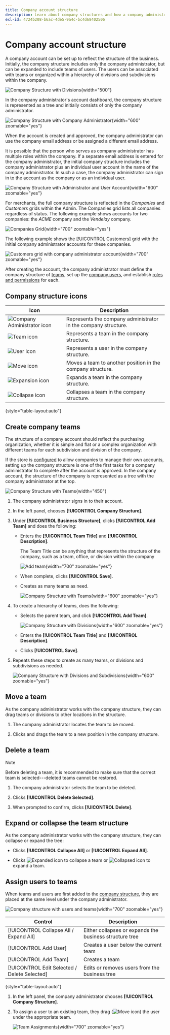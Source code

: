 ```yaml
---
title: Company account structure
description: Learn about company structures and how a company administrator can define it to support their business workflows and policies.
exl-id: 4724b208-b6ac-4de5-9a4c-bc4d68402506
---
```

# Company account structure

A company account can be set up to reflect the structure of the business. Initially, the company structure includes only the company administrator, but can be expanded to include teams of users. The users can be associated with teams or organized within a hierarchy of divisions and subdivisions within the company.

![Company Structure with Divisions](./assets/company-structure-diagram.svg){width="500"}

In the company administrator's account dashboard, the company structure is represented as a tree and initially consists of only the company administrator.

![Company Structure with Company Administrator](./assets/company-structure-tree-admin.png){width="600" zoomable="yes"}

When the account is created and approved, the company administrator can use the company email address or be assigned a different email address.

It is possible that the person who serves as company administrator has multiple roles within the company. If a separate email address is entered for the company administrator, the initial company structure includes the company administrator plus an individual user account in the name of the company administrator. In such a case, the company administrator can sign in to the account as the company or as an individual user.

![Company Structure with Administrator and User Account](./assets/company-structure-tree-admin-user.png){width="600" zoomable="yes"}

For merchants, the full company structure is reflected in the _Companies_ and _Customers_ grids within the Admin. The Companies grid lists all companies regardless of status. The following example shows accounts for two companies: the _ACME_ company and the _Vendelay_ company.

![Companies Grid](./assets/companies-grid.png){width="700" zoomable="yes"}

The following example shows the [!UICONTROL Customers] grid with the initial company administrator accounts for these companies.

![Customers grid with company administrator account](./assets/company-admin-user-account.png){width="700" zoomable="yes"}

After creating the account, the company administrator must define the company structure of [teams](account-company-structure.md), set up the [company users](account-company-users.md), and establish [roles and permissions](account-company-roles-permissions.md) for each.

## Company structure icons

| Icon | Description       |
| ---- | ----------------- |
| ![Company Administrator icon](./assets/company-icon-admin.png) | Represents the company administrator in the company structure. |
| ![Team icon](./assets/company-icon-team.png) | Represents a team in the company structure. |
| ![User icon](./assets/company-icon-user.png) | Represents a user in the company structure. |
| ![Move icon](./assets/company-icon-move.png) | Moves a team to another position in the company structure. |
| ![Expansion icon](./assets/company-icon-expand.png) | Expands a team in the company structure. |
| ![Collapse icon](./assets/company-icon-collapse.png) | Collapses a team in the company structure. |

{style="table-layout:auto"}

## Create company teams

The structure of a company account should reflect the purchasing organization, whether it is simple and flat or a complex organization with different teams for each subdivision and division of the company.

If the store is [configured](enable-basic-features.md) to allow companies to manage their own accounts, setting up the company structure is one of the first tasks for a company administrator to complete after the account is approved. In the company account, the structure of the company is represented as a tree with the company administrator at the top.

![Company Structure with Teams](./assets/company-structure-teams-diagram.svg){width="450"}

1. The company administrator signs in to their account.

1. In the left panel, chooses **[!UICONTROL Company Structure]**.

1. Under **[!UICONTROL Business Structure]**, clicks **[!UICONTROL Add Team]** and does the following:

   - Enters the **[!UICONTROL Team Title]** and **[!UICONTROL Description]**.

      The Team Title can be anything that represents the structure of the company, such as a team, office, or division within the company

      ![Add team](./assets/company-structure-add-team.png){width="700" zoomable="yes"}

   - When complete, clicks **[!UICONTROL Save]**.

   - Creates as many teams as need.

      ![Company Structure with Teams](./assets/company-structure-teams.png){width="600" zoomable="yes"}

1. To create a hierarchy of teams, does the following:

   - Selects the parent team, and click **[!UICONTROL Add Team]**.

      ![Company Structure with Divisions](./assets/company-structure-northwest-division.png){width="600" zoomable="yes"}

   - Enters the **[!UICONTROL Team Title]** and **[!UICONTROL Description]**.

   - Clicks **[!UICONTROL Save]**.

1. Repeats these steps to create as many teams, or divisions and subdivisions as needed.

   ![Company Structure with Divisions and Subdivisions](./assets/company-structure-divisions.png){width="600" zoomable="yes"}

## Move a team

As the company administrator works with the company structure, they can drag teams or divisions to other locations in the structure.

1. The company administrator locates the team to be moved.

1. Clicks and drags the team to a new position in the company structure.

## Delete a team

>[!NOTE]
>
>Before deleting a team, it is recommended to make sure that the correct team is selected---deleted teams cannot be restored.

1. The company administrator selects the team to be deleted.

1. Clicks **[!UICONTROL Delete Selected]**.

1. When prompted to confirm, clicks **[!UICONTROL Delete]**.

## Expand or collapse the team structure

As the company administrator works with the company structure, they can collapse or expand the tree:

- Clicks **[!UICONTROL Collapse All]** or **[!UICONTROL Expand All]**.

- Clicks ![Expanded icon](../assets/icon-display-collapse.png) to collapse a team or ![Collapsed icon](../assets/icon-display-expand.png) to expand a team.

## Assign users to teams

When teams and users are first added to the [company structure](account-company-structure.md), they are placed at the same level under the company administrator.

![Company structure with users and teams](./assets/company-users-added.png){width="700" zoomable="yes"}

|Control|Description|
|--- |--- |
|[!UICONTROL Collapse All / Expand All] |Either collapses or expands the business structure tree|
|[!UICONTROL Add User]|Creates a user below the current team|
|[!UICONTROL Add Team]|Creates a team|
|[!UICONTROL Edit Selected / Delete Selected]|Edits or removes users from the business tree|

{style="table-layout:auto"}

1. In the left panel, the company administrator chooses **[!UICONTROL Company Structure]**.

1. To assign a user to an existing team, they drag (![Move icon](../assets/icon-move.png)) the user under the appropriate team.

   ![Team Assignments](./assets/company-structure-teams-users-assigned.png){width="700" zoomable="yes"}
